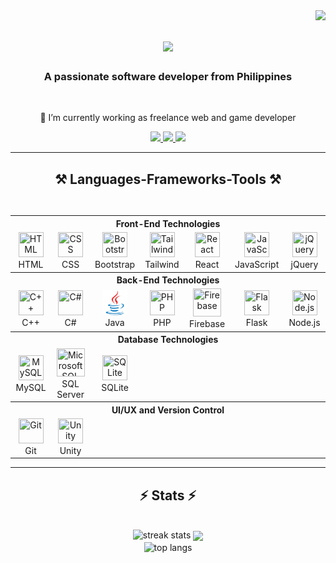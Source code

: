 <img align="right" src="https://visitor-badge.laobi.icu/badge?page_id=salesp07.salesp07" />

<h1 align="center">
    <img src="https://readme-typing-svg.herokuapp.com/?font=Righteous&size=35&center=true&vCenter=true&width=500&height=70&duration=4000&lines=Hi!+👋;+I'm+Joshua+Anderson+Padilla!;" />
</h1>

<h3 align="center">A passionate software developer from Philippines</h3>

<br/>

<div align="center">
 
 🔭 I’m currently working as freelance web and game developer
 

 </div>
 
<div align="center"> 
  <a href="mailto:andersonandy046@gmail.com">
    <img src="https://img.shields.io/badge/Gmail-333333?style=for-the-badge&logo=gmail&logoColor=red" />
  </a>
  <a href="https://www.linkedin.com/in/joshua-padilla-009681270/" target="_blank">
    <img src="https://img.shields.io/badge/LinkedIn-0077B5?style=for-the-badge&logo=linkedin&logoColor=white" target="_blank" />
  </a>
     <a href="https://portfolio-delta-three-97.vercel.app/index.html" target="_blank">
    <img src="https://img.shields.io/badge/Portfolio-FF5722?style=for-the-badge&logo=todoist&logoColor=white" target="_blank" />
  </a>
</div>

<hr>
 
<h2 align="center">⚒️ Languages-Frameworks-Tools ⚒️</h2>
<table>
<div style="display: flex; align-items: flex-start; align: center">
<table align="center">
  <tr>
    <th colspan="7" style="text-align:center;">Front-End Technologies</th>
  </tr>
  <tr>
    <td align="center" width="96"><img src="https://skillicons.dev/icons?i=html" width="40" height="40" title="HTML"/><br>HTML</td>
    <td align="center" width="96"><img src="https://skillicons.dev/icons?i=css" width="40" height="40" title="CSS"/><br>CSS</td>
    <td align="center" width="96"><img src="https://cdn.simpleicons.org/bootstrap/7952B3" width="40" height="40" title="Bootstrap"/><br>Bootstrap</td>
    <td align="center" width="96"><img src="https://skillicons.dev/icons?i=tailwind" width="40" height="40" title="Tailwind"/><br>Tailwind</td>
    <td align="center" width="96"><img src="https://skillicons.dev/icons?i=react" width="40" height="40" title="React"/><br>React</td>
    <td align="center" width="96"><img src="https://skillicons.dev/icons?i=js" width="40" height="40" title="JavaScript"/><br>JavaScript</td>
    <td align="center" width="96"><img src="https://cdn.iconscout.com/icon/free/png-512/free-jquery-3521520-2945023.png" width="40" height="40" title="jQuery"/><br>jQuery</td>
  </tr>
  <tr>
    <th colspan="7" style="text-align:center;">Back-End Technologies</th>
  </tr>
  <tr>
    <td align="center" width="96"><img src="https://techstack-generator.vercel.app/cpp-icon.svg" width="40" height="40" title="C++"/><br>C++</td>
    <td align="center" width="96"><img src="https://techstack-generator.vercel.app/csharp-icon.svg" width="40" height="40" title="C#"/><br>C#</td>
    <td align="center" width="96"><img src="https://raw.githubusercontent.com/devicons/devicon/master/icons/java/java-original.svg" width="40" height="40" title="Java"/><br>Java</td>
    <td align="center" width="96"><img src="https://skillicons.dev/icons?i=php" width="40" height="40" title="PHP"/><br>PHP</td>
    <td align="center" width="96"><img src="https://skillicons.dev/icons?i=firebase" width="45" height="45" title="Firebase"/><br>Firebase</td>
    <td align="center" width="96"><img src="https://skillicons.dev/icons?i=flask" width="40" height="40" title="Flask"/><br>Flask</td>
    <td align="center" width="96"><img src="https://skillicons.dev/icons?i=nodejs" width="40" height="40" title="Node.js"/><br>Node.js</td>
  </tr>
  <tr>
    <th colspan="7" style="text-align:center;">Database Technologies</th>
  </tr>
  <tr>
    <td align="center" width="96"><img src="https://techstack-generator.vercel.app/mysql-icon.svg" width="40" height="40" title="MySQL"/><br>MySQL</td>
    <td align="center" width="96"><img src="https://cdn.jsdelivr.net/gh/devicons/devicon/icons/microsoftsqlserver/microsoftsqlserver-plain.svg" width="45" height="45" title="Microsoft SQL Server"/><br>SQL Server</td>
    <td align="center" width="96"><img src="https://skillicons.dev/icons?i=sqlite" width="40" height="40" title="SQLite"/><br>SQLite</td>
  </tr>
  <tr>
    <th colspan="7" style="text-align:center;">UI/UX and Version Control</th>
  </tr>
  <tr>
    <td align="center" width="96"><img src="https://icon-icons.com/icons2/2107/PNG/512/file_type_git_icon_130581.png" width="40" height="40" title="Git"/><br>Git</td>
    <td align="center" width="96"><img src="https://skillicons.dev/icons?i=unity" width="40" height="40" title="Unity"/><br>Unity</td>
  </tr>
</table>

<hr/>

<h2 align="center">⚡ Stats ⚡</h2>
<br>
<div align=center>
  <img width=390 src="https://github-readme-streak-stats-salesp07.vercel.app/?user=anderson895&count_private=true&theme=react&border_radius=10" alt="streak stats"/>


 <img align="center" src ="https://github-readme-activity-graph.vercel.app/graph?username=anderson895&theme=react-dark&hide_border=true&hide_title=false&area=true&custom_title=Contribution%20Graph%20of%20last%2030%20days&height=350">
   <br/> 
  <img width=325 align="center" src="https://github-readme-stats-salesp07.vercel.app/api/top-langs/?username=anderson895&hide=HTML&langs_count=8&layout=compact&theme=react&border_radius=10&size_weight=0.5&count_weight=0.5&exclude_repo=github-readme-stats" alt="top langs" />
</div>


